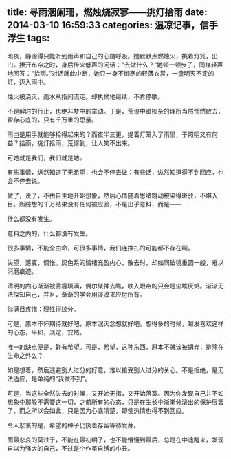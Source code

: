 title: 寻雨洇阑珊，燃烛烧寂寥——挑灯拾雨
date: 2014-03-10 16:59:33
categories: 温凉记事，信手浮生
tags: 
---

暗夜，静谧得只能听到雨声和自己的心跳呼吸。她默默点燃烛火，挑着灯笼，出门。撩开布帘之时，身后传来低声的问话：“去做什么？”她顿一顿步子，同样轻声地回答：“拾雨。”对话就此中断，她只一身不御寒的轻薄衣裳，一盏明灭不定的灯，迈入雨中。

烛火被浇灭，雨水从指间流走。却执拗地继续，不肯停歇。<!-- more -->

不是醉时的行止，也绝非梦中的举动。于是，荒谬中错掺杂的理所当然悄然散去，留存心底的，只有千万重的思量。

雨岂是用手就能够拾得起来的？而夜半三更，提着灯笼入了雨里，于照明又有何益？拾雨，挑灯拾雨，荒谬到，让人笑不出来。

可她就是我们，我们就是她。

有些事情，纵然知道了无希望，也会不停去做；有些话，纵然知道得不到回应，也会不停去说。

做了，说了，不由自主地开始想象，然后心情随着思绪跳动被染得斑驳，不堪入目。所臆想的千万结果没有任何被应验，不是出乎意料，而是——

什么都没有发生。

意料之内的，什么都没有发生。

很多事情，不能全由命，可很多事情，我们连挣扎的可能都不存在啊。

失望，落寞，惆怅。灰色系的情绪充盈内心，散去时，却如同破镜重圆一般，难以消磨痕迹。

清明的内心渐渐被雾霾填满，偶尔聚神去瞧，映入眼帘的只会是尘埃灰烬。渐渐无法探知自己，并且，渐渐的学会用淡漠来应付所有。

你满目疼惜：理性得过分。

可是，原本不怀期待就好吧，原本泯灭念想就好吧。想得多的时候，越发喜欢这样的心态，平和，淡定，安然。

唯一的缺点便是，鲜有希望。可是，希望，这种东西，原本不就该被摒弃，排除在生命之外么？

如是想着，然后逃避别人过分的好意，难以接受别人过分的关心。不是拒绝，是无法适应，是单纯的“我做不到”。

可是，当这些全然失去的时候，又开始无措，又开始落寞。因为你发现自己并不如想象中那般不需要这一切，之前所有的心态，只是在生长中渐渐分泌出的保护层罢了，而之所以会如此，只是因为心底清楚，即使热情也得不到回应。

令人悲哀的是，希望的种子仍执着存留等待发芽。

而最悲哀的莫过于，不能在最初明了，也不能懵懂到最后，总是在中途醒来，发现自以为强大的自己，不过是个作茧自缚的小丑。